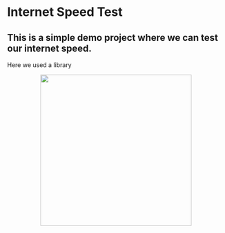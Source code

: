# Internet Speed Test


## This is a simple demo project where we can test our internet speed. 

<p>Here we used a library</p>

<p align="center">
  <img src="https://raw.githubusercontent.com/paveltech/internetspeedtest/master/device-2018-12-15-171100.png" width="350"/>
</p>
